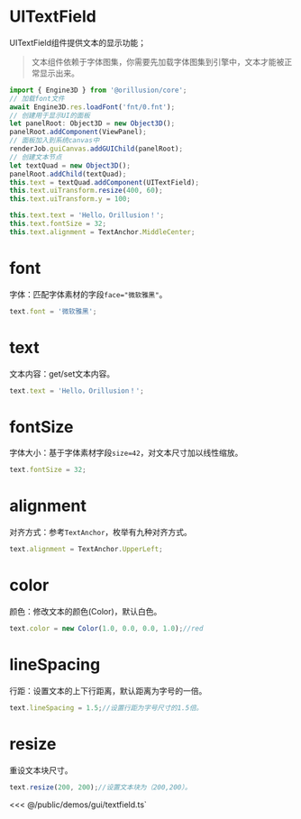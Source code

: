 # UITextField

UITextField组件提供文本的显示功能；


> 文本组件依赖于字体图集，你需要先加载字体图集到引擎中，文本才能被正常显示出来。


```ts
import { Engine3D } from '@orillusion/core';
// 加载font文件
await Engine3D.res.loadFont('fnt/0.fnt');
// 创建用于显示UI的面板
let panelRoot: Object3D = new Object3D();
panelRoot.addComponent(ViewPanel);
// 面板加入到系统canvas中
renderJob.guiCanvas.addGUIChild(panelRoot);
// 创建文本节点
let textQuad = new Object3D();
panelRoot.addChild(textQuad);
this.text = textQuad.addComponent(UITextField);
this.text.uiTransform.resize(400, 60);
this.text.uiTransform.y = 100;

this.text.text = 'Hello，Orillusion！';
this.text.fontSize = 32;
this.text.alignment = TextAnchor.MiddleCenter;
```

# font

字体：匹配字体素材的字段`face="微软雅黑"`。

```ts
text.font = '微软雅黑';
```

# text

文本内容：get/set文本内容。

```ts
text.text = 'Hello，Orillusion！';
```

# fontSize

字体大小：基于字体素材字段`size=42`，对文本尺寸加以线性缩放。

```ts
text.fontSize = 32;
```

# alignment

对齐方式：参考`TextAnchor`，枚举有九种对齐方式。

```ts
text.alignment = TextAnchor.UpperLeft;
```

# color

颜色：修改文本的颜色(Color)，默认白色。

```ts
text.color = new Color(1.0, 0.0, 0.0, 1.0);//red
```

# lineSpacing

行距：设置文本的上下行距离，默认距离为字号的一倍。

```ts
text.lineSpacing = 1.5;//设置行距为字号尺寸的1.5倍。
```

# resize

重设文本块尺寸。

```ts
text.resize(200, 200);//设置文本块为（200,200）。
```

<Demo :height="500" src="/demos/gui/textfield.ts"></Demo>

<<< @/public/demos/gui/textfield.ts`